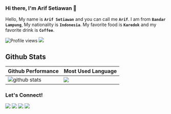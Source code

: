 
### Hi there, I'm Arif Setiawan :rofl:

Hello, My name is **`Arif Setiawan`** and you can call me **`Arif`**. I am from **`Bandar Lampung`**, My nationality is **`Indonesia`**. My favorite food is **`Karedok`** and my favorite drink is **`Coffee`**. 


![Profile views](https://gpvc.arturio.dev/arifswn) <a href="https://sinautech.id" target="_blank"><img src="https://img.shields.io/badge/Website-https://sinautech.id-blue" /></a>

## Github Stats
| Github Performance | Most Used Language |
| --- | --- |
| ![github stats](https://github-readme-stats.vercel.app/api?username=arifswn&show_icons=true&theme=radical) | <img src="https://github-readme-stats.vercel.app/api/top-langs/?username=arifswn&layout=compact&theme=radical"> |

### Let's Connect!
<p>
    <a href="https://www.facebook.com/swn.setiawan" target="_blank"><img src="https://img.shields.io/badge/swn.setiawan_-30302f?style=flat&logo=facebook" /></a>
    <a href="https://www.instagram.com/swn.setiawan" target="_blank"><img src="https://img.shields.io/badge/swn.setiawan_-30302f?style=flat&logo=instagram" /></a>
    <a href="https://twitter.com/arif_swn" target="_blank"><img src="https://img.shields.io/badge/arif__swn_-30302f?style=flat&logo=twitter" /></a>
    <a href="https://www.paypal.me/arifswn" target="_blank"><img src="https://ionicabizau.github.io/badges/paypal.svg" /></a>
</p>
